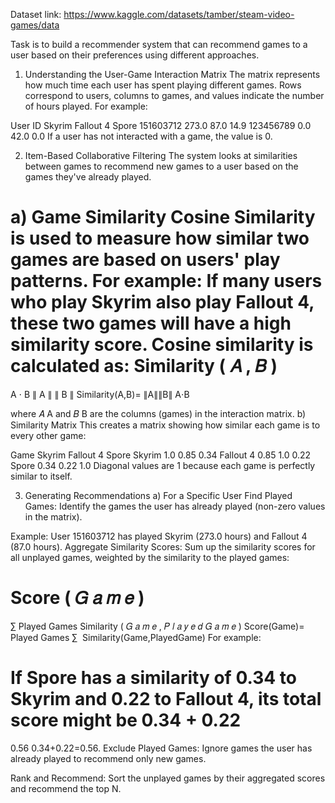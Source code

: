 Dataset link: https://www.kaggle.com/datasets/tamber/steam-video-games/data

Task is to build a recommender system that can recommend games to a user based on their preferences using different approaches.

1. Understanding the User-Game Interaction Matrix
The matrix represents how much time each user has spent playing different games. Rows correspond to users, columns to games, and values indicate the number of hours played. For example:

User ID	Skyrim	Fallout 4	Spore
151603712	273.0	87.0	14.9
123456789	0.0	42.0	0.0
If a user has not interacted with a game, the value is 0.

2. Item-Based Collaborative Filtering
The system looks at similarities between games to recommend new games to a user based on the games they've already played.

a) Game Similarity
Cosine Similarity is used to measure how similar two games are based on users' play patterns. For example:
If many users who play Skyrim also play Fallout 4, these two games will have a high similarity score.
Cosine similarity is calculated as:
Similarity
(
𝐴
,
𝐵
)
=
A
⋅
B
∥
A
∥
∥
B
∥
Similarity(A,B)= 
∥A∥∥B∥
A⋅B
​
 
where 
𝐴
A and 
𝐵
B are the columns (games) in the interaction matrix.
b) Similarity Matrix
This creates a matrix showing how similar each game is to every other game:

Game	Skyrim	Fallout 4	Spore
Skyrim	1.0	0.85	0.34
Fallout 4	0.85	1.0	0.22
Spore	0.34	0.22	1.0
Diagonal values are 1 because each game is perfectly similar to itself.

3. Generating Recommendations
a) For a Specific User
Find Played Games: Identify the games the user has already played (non-zero values in the matrix).

Example: User 151603712 has played Skyrim (273.0 hours) and Fallout 4 (87.0 hours).
Aggregate Similarity Scores: Sum up the similarity scores for all unplayed games, weighted by the similarity to the played games:

Score
(
𝐺
𝑎
𝑚
𝑒
)
=
∑
Played Games
Similarity
(
𝐺
𝑎
𝑚
𝑒
,
𝑃
𝑙
𝑎
𝑦
𝑒
𝑑
𝐺
𝑎
𝑚
𝑒
)
Score(Game)= 
Played Games
∑
​
 Similarity(Game,PlayedGame)
For example:

If Spore has a similarity of 0.34 to Skyrim and 0.22 to Fallout 4, its total score might be 
0.34
+
0.22
=
0.56
0.34+0.22=0.56.
Exclude Played Games: Ignore games the user has already played to recommend only new games.

Rank and Recommend: Sort the unplayed games by their aggregated scores and recommend the top N.

